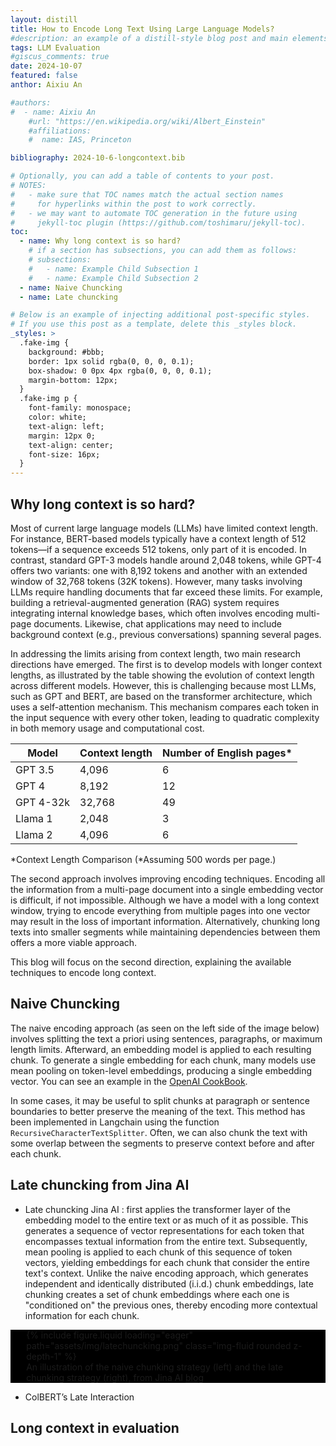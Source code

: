 ```yaml
---
layout: distill
title: How to Encode Long Text Using Large Language Models? 
#description: an example of a distill-style blog post and main elements
tags: LLM Evaluation
#giscus_comments: true
date: 2024-10-07
featured: false
anthor: Aixiu An

#authors:
#  - name: Aixiu An
    #url: "https://en.wikipedia.org/wiki/Albert_Einstein"
    #affiliations:
    #  name: IAS, Princeton

bibliography: 2024-10-6-longcontext.bib

# Optionally, you can add a table of contents to your post.
# NOTES:
#   - make sure that TOC names match the actual section names
#     for hyperlinks within the post to work correctly.
#   - we may want to automate TOC generation in the future using
#     jekyll-toc plugin (https://github.com/toshimaru/jekyll-toc).
toc:
  - name: Why long context is so hard?
    # if a section has subsections, you can add them as follows:
    # subsections:
    #   - name: Example Child Subsection 1
    #   - name: Example Child Subsection 2
  - name: Naive Chuncking
  - name: Late chuncking 

# Below is an example of injecting additional post-specific styles.
# If you use this post as a template, delete this _styles block.
_styles: >
  .fake-img {
    background: #bbb;
    border: 1px solid rgba(0, 0, 0, 0.1);
    box-shadow: 0 0px 4px rgba(0, 0, 0, 0.1);
    margin-bottom: 12px;
  }
  .fake-img p {
    font-family: monospace;
    color: white;
    text-align: left;
    margin: 12px 0;
    text-align: center;
    font-size: 16px;
  }
---
```


## Why long context is so hard?

Most of current large language models (LLMs) have limited context length. For instance, BERT-based models typically have a context length of 512 tokens—if a sequence exceeds 512 tokens, only part of it is encoded. In contrast, standard GPT-3 models handle around 2,048 tokens, while GPT-4 offers two variants: one with 8,192 tokens and another with an extended window of 32,768 tokens (32K tokens). However, many tasks involving LLMs require handling documents that far exceed these limits. For example, building a retrieval-augmented generation (RAG) system requires integrating internal knowledge bases, which often involves encoding multi-page documents. Likewise, chat applications may need to include background context (e.g., previous conversations) spanning several pages.

In addressing the limits arising from context length, two main research directions have emerged. The first is to develop models with longer context lengths, as illustrated by the table showing the evolution of context length across different models. However, this is challenging because most LLMs, such as GPT and BERT, are based on the transformer architecture, which uses a self-attention mechanism. This mechanism compares each token in the input sequence with every other token, leading to quadratic complexity in both memory usage and computational cost.

| Model      | Context length | Number of English pages* |
|------------|----------------|--------------------------|
| GPT 3.5    | 4,096          | 6                        |
| GPT 4      | 8,192          | 12                       |
| GPT 4-32k  | 32,768         | 49                       |
| Llama 1    | 2,048          | 3                        |
| Llama 2    | 4,096          | 6                        |

*Context Length Comparison (*Assuming 500 words per page.) 

The second approach involves improving encoding techniques. Encoding all the information from a multi-page document into a single embedding vector is difficult, if not impossible. Although we have a model with a long context window, trying to encode everything from multiple pages into one vector may result in the loss of important information. Alternatively, chunking long texts into smaller segments while maintaining dependencies between them offers a more viable approach.


This blog will focus on the second direction, explaining the available techniques to encode long context.

## Naive Chuncking


The naive encoding approach (as seen on the left side of the image below) involves splitting the text a priori using sentences, paragraphs, or maximum length limits. Afterward, an embedding model is applied to each resulting chunk. To generate a single embedding for each chunk, many models use mean pooling on token-level embeddings, producing a single embedding vector. You can see an example in the [OpenAI CookBook](https://cookbook.openai.com/examples/embedding_long_inputs).

In some cases, it may be useful to split chunks at paragraph or sentence boundaries to better preserve the meaning of the text. This method has been implemented in Langchain using the function `RecursiveCharacterTextSplitter`. Often, we can also chunk the text with some overlap between the segments to preserve context before and after each chunk.



## Late chuncking from Jina AI
- Late chuncking Jina AI <d-cite key="gunther2024late"></d-cite>: first applies the transformer layer of the embedding model to the entire text or as much of it as possible. This generates a sequence of vector representations for each token that encompasses textual information from the entire text. Subsequently, mean pooling is applied to each chunk of this sequence of token vectors, yielding embeddings for each chunk that consider the entire text's context. Unlike the naive encoding approach, which generates independent and identically distributed (i.i.d.) chunk embeddings, late chunking creates a set of chunk embeddings where each one is "conditioned on" the previous ones, thereby encoding more contextual information for each chunk.

<div class="row mt-3" style="background-color: black;">
    <div class="col-sm mt-3 mt-md-0">
        <figure style="width: 90%; margin: 0 auto;">
            {% include figure.liquid loading="eager" path="assets/img/latechuncking.png" class="img-fluid rounded z-depth-1" %}
            <figcaption class="text-white text-center mt-2">
                An illustration of the naive chunking strategy (left) and the late chunking strategy (right), from Jina AI 
                <a href="https://jina.ai/news/late-chunking-in-long-context-embedding-models/" class="text-white">blog</a>
            </figcaption>
        </figure>
    </div>
</div>

- ColBERT’s Late Interaction <d-cite key="santhanam2021colbertv2"></d-cite>

## Long context in evaluation

 <d-cite key="dubois2024length"></d-cite>
